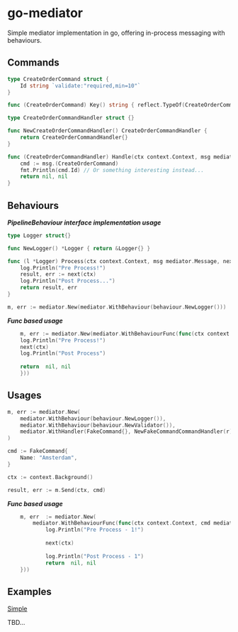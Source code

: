 
# go-mediator

Simple mediator implementation in go, offering in-process messaging with behaviours.

## Commands

      
```go
type CreateOrderCommand struct {
    Id string `validate:"required,min=10"`
}

func (CreateOrderCommand) Key() string { reflect.TypeOf(CreateOrderCommand{}).Name() }

type CreateOrderCommandHandler struct {}

func NewCreateOrderCommandHandler() CreateOrderCommandHandler {
    return CreateOrderCommandHandler{}
}

func (CreateOrderCommandHandler) Handle(ctx context.Context, msg mediator.Message) (interface{}, error) {
    cmd := msg.(CreateOrderCommand)
    fmt.Println(cmd.Id) // Or something interesting instead...
    return nil, nil
}
```

## Behaviours

***PipelineBehaviour interface implementation usage***

```go
type Logger struct{}

func NewLogger() *Logger { return &Logger{} }

func (l *Logger) Process(ctx context.Context, msg mediator.Message, next mediator.Next) (interface{}, error) {
    log.Println("Pre Process!")
    result, err := next(ctx)
    log.Println("Post Process...")
    return result, err
}

m, err := mediator.New(mediator.WithBehaviour(behaviour.NewLogger()))
```
  

***Func based usage***

```go
    m, err := mediator.New(mediator.WithBehaviourFunc(func(ctx context.Context, msg mediator.Message, next mediator.Next) (interface{}, error) {
    log.Println("Pre Process!")
    next(ctx)
    log.Println("Post Process")
    
    return  nil, nil
    }))
```
  

## Usages

```go
m, err := mediator.New(
    mediator.WithBehaviour(behaviour.NewLogger()),
    mediator.WithBehaviour(behaviour.NewValidator()),
    mediator.WithHandler(FakeCommand{}, NewFakeCommandCommandHandler(r)),
)

cmd := FakeCommand{   
    Name: "Amsterdam",  
}

ctx := context.Background()

result, err := m.Send(ctx, cmd)
```
  

***Func based usage***

```go
    m, err  := mediator.New(
        mediator.WithBehaviourFunc(func(ctx context.Context, cmd mediator.Message, next mediator.Next) (interface{}, error) {
            log.Println("Pre Process - 1!")
            
            next(ctx)
            
            log.Println("Post Process - 1")
            return  nil, nil
    }))
```

## Examples

[Simple](https://github.com/eyazici90/go-mediator/tree/master/_examples)

  

TBD...
